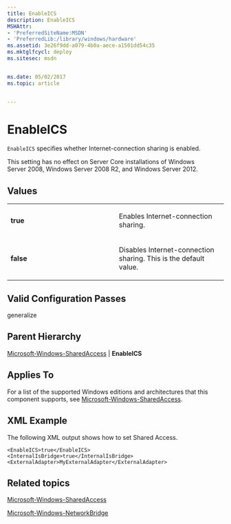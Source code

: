 ```yaml
---
title: EnableICS
description: EnableICS
MSHAttr:
- 'PreferredSiteName:MSDN'
- 'PreferredLib:/library/windows/hardware'
ms.assetid: 3e26f9dd-a079-4b0a-aece-a1501dd54c35
ms.mktglfcycl: deploy
ms.sitesec: msdn


ms.date: 05/02/2017
ms.topic: article


---
```


# EnableICS


`EnableICS` specifies whether Internet-connection sharing is enabled.

This setting has no effect on Server Core installations of Windows Server 2008, Windows Server 2008 R2, and Windows Server 2012.

## Values


<table>
<colgroup>
<col width="50%" />
<col width="50%" />
</colgroup>
<tbody>
<tr class="odd">
<td><p><strong>true</strong></p></td>
<td><p>Enables Internet-connection sharing.</p></td>
</tr>
<tr class="even">
<td><p><strong>false</strong></p></td>
<td><p>Disables Internet-connection sharing. This is the default value.</p></td>
</tr>
</tbody>
</table>

 

## Valid Configuration Passes


generalize

## Parent Hierarchy


[Microsoft-Windows-SharedAccess](microsoft-windows-sharedaccess.md) | **EnableICS**

## Applies To


For a list of the supported Windows editions and architectures that this component supports, see [Microsoft-Windows-SharedAccess](microsoft-windows-sharedaccess.md).

## XML Example


The following XML output shows how to set Shared Access.

```
<EnableICS>true</EnableICS>
<InternalIsBridge>true</InternalIsBridge>
<ExternalAdapter>MyExternalAdapter</ExternalAdapter>
```

## Related topics


[Microsoft-Windows-SharedAccess](microsoft-windows-sharedaccess.md)

[Microsoft-Windows-NetworkBridge](microsoft-windows-networkbridge.md)

 

 







